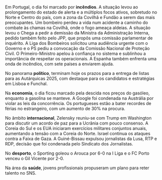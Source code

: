 Em Portugal, o dia foi marcado por **incêndios**. A situação levou ao prolongamento do estado de alerta e a múltiplos focos ativos, sobretudo no Norte e Centro do país, com a zona da Covilhã e Fundão a serem das mais preocupantes. Um bombeiro perdeu a vida num acidente a caminho do combate às chamas na Covilhã, onde o fogo ameaça aldeias. A situação levou o Chega a pedir a demissão da Ministra da Administração Interna, pedido também feito pelo JPP, que propôs uma comissão parlamentar de inquérito. A Liga dos Bombeiros solicitou uma audiência urgente com o Governo e o PS pediu a convocação da Comissão Nacional de Proteção Civil. O Primeiro-Ministro apelou à confiança no sistema e sublinhou a importância de respeitar os operacionais.
A Espanha também enfrenta uma onda de incêndios, com sete países a enviarem ajuda.

No panorama **político**, terminam hoje os prazos para a entrega de listas para as Autárquicas 2025, com destaque para os candidatos e estratégias em Lisboa e Funchal.

Na **economia**, o dia ficou marcado pela descida nos preços do gasóleo, enquanto a gasolina se manteve. A Google foi condenada na Austrália por violar as leis da concorrência. Os portugueses estão a bater recordes de férias no estrangeiro, com um aumento de 30% na procura.

No âmbito **internacional**, Zelensky reuniu-se com Trump em Washington para discutir um acordo de paz para a Ucrânia com pouco consenso. A Coreia do Sul e os EUA iniciaram exercícios militares conjuntos anuais, aumentando a tensão com a Coreia do Norte. Israel continua os ataques contra a Faixa de Gaza. A Guiné-Bissau expulsou jornalistas da Lusa, RTP e RDP, decisão que foi condenada pelo Sindicato dos Jornalistas.

No **desporto**, o Sporting goleou o Arouca por 6-0 na I Liga e o FC Porto venceu o Gil Vicente por 2-0.

Na área da **saúde**, jovens profissionais propuseram um plano para reter talento no SNS.
